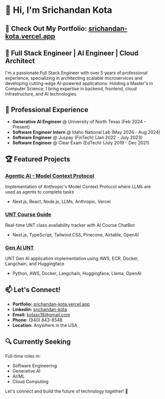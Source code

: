 # 👋 Hi, I'm Srichandan Kota

## 🌟 Check Out My Portfolio: [srichandan-kota.vercel.app](https://srichandan-kota.vercel.app/)

## 🚀 Full Stack Engineer | AI Engineer | Cloud Architect

I'm a passionate Full Stack Engineer with over 5 years of professional experience, specializing in architecting scalable microservices and developing cutting-edge AI-powered applications. Holding a Master's in Computer Science, I bring expertise in backend, frontend, cloud infrastructure, and AI technologies.

## 💼 Professional Experience

- **Generative AI Engineer** @ University of North Texas (Feb 2024 - Present)
- **Software Engineer Intern** @ Idaho National Lab (May 2024 - Aug 2024)
- **Software Engineer** @ Juspay (FinTech) (Jan 2022 - July 2023)
- **Software Engineer** @ Clear Exam (EdTech) (July 2019 - Dec 2021)

## 🏆 Featured Projects

### [Agentic AI - Model Context Protocol](http://mcp-ai-music.vercel.app/)
Implementation of Anthropic's Model Context Protocol where LLMs are used as agents to complete tasks
- Next.js, React, Node.js, LLMs, Anthropic, Vercel

### [UNT Course Guide](https://unt-course-guide.vercel.app/)
Real-time UNT class availability tracker with AI Course ChatBot
- Next.js, TypeScript, Tailwind CSS, Pinecone, Airtable, OpenAI

### [Gen AI UNT](https://github.com/Kota1609/RAG-With-AWS-Lambda-ECR-Docker-Langchain-Huggingface)
UNT Gen AI application implementation using AWS, ECR, Docker, Langchain, and Huggingface
- Python, AWS, Docker, Langchain, Huggingface, Llama, OpenAI

## 📫 Let's Connect!

- **Portfolio:** [srichandan-kota.vercel.app](https://srichandan-kota.vercel.app/)
- **Linkedin:** [srichandan-kota]([https://srichandan-kota.vercel.app/](https://www.linkedin.com/in/kota-srichandan/))
- **Email:** kotasc18@gmail.com
- **Phone:** (940) 843-8548
- **Location:** Anywhere in the USA

## 🔍 Currently Seeking

Full-time roles in:
- Software Engineering
- Generative AI
- AI/ML
- Cloud Computing

Let's connect and build the future of technology together! 🚀 
